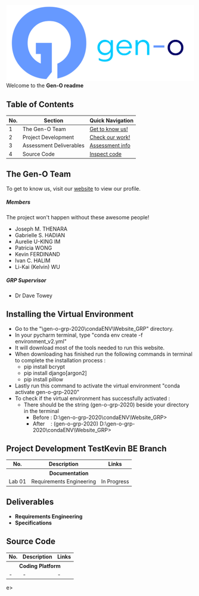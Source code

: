 ![alt text](images/GRP_GENO_LOGO_HORIZONTAL.png "Gen-O")
Welcome to the **Gen-O readme**

## Table of Contents
| **No.** | **Section**                       | **Quick Navigation**                        |
|---------|-----------------------------------|---------------------------------------------|
| 1       | The Gen-O Team                    | [Get to know us!](#the-mi-team)             |
| 2       | Project Development               | [Check our work!](#analyses-from-labs)      |
| 3       | Assessment Deliverables           | [Assessment info](#assessment-deliverables) |
| 4       | Source Code                       | [Inspect code](#source-code)                |


## The Gen-O Team
To get to know us, visit our [website](http://gen-o.josephthenara.com/) to view our profile.
##### Members
The project won't happen without these awesome people!

- Joseph M. THENARA
- Gabrielle S. HADIAN
- Aurelie U-KING IM
- Patricia WONG 
- Kevin FERDINAND
- Ivan C. HALIM
- Li-Kai (Kelvin) WU 


##### GRP Supervisor 
- Dr Dave Towey 

## Installing the Virtual Environment
- Go to the "\gen-o-grp-2020\condaENV\Website_GRP" directory.
- In your pycharm terminal, type "conda env create -f environment_v2.yml"
- It will download most of the tools needed to run this website.
- When downloading has finished run the following commands in terminal to complete the installation process :
    - pip install bcrypt
    - pip install django[argon2] 
    - pip install pillow
- Lastly run this command to activate the virtual environment "conda activate gen-o-grp-2020"
- To check if the virtual environment has successfully activated :
    - There should be the string (gen-o-grp-2020) beside your directory in the terminal
        - Before : D:\gen-o-grp-2020\condaENV\Website_GRP> 
        - After&nbsp;&nbsp;&nbsp;  : (gen-o-grp-2020) D:\gen-o-grp-2020\condaENV\Website_GRP>
    
## Project Development TestKevin BE Branch
<table>
  <tr>
    <td align="center"><b>No.</b></td>
    <td align="center"><b>Description</b></td>
    <td align="center"><b>Links</b></td>
  </tr>
  <tr align="center">
    <th colspan="3">Documentation</th>
  </tr>
  <tr>
    <td>Lab 01</td>
    <td>Requirements Engineering</td>
    <td>In Progress</td>
  </tr>
</table>


## Deliverables
+ **Requirements Engineering**
+ **Specifications** 


## Source Code
<table>
  <tr>
    <td align="center"><b>No.</b></td>
    <td align="center"><b>Description</b></td>
    <td align="center"><b>Links</b></td>
  </tr>
  <tr align="center">
    <th colspan="3">Coding Platform</th>
  </tr>
  <tr>
    <td>-</td>
    <td>-</td>
    <td>
     -
    </td>
  </tr>
</table>
e>
